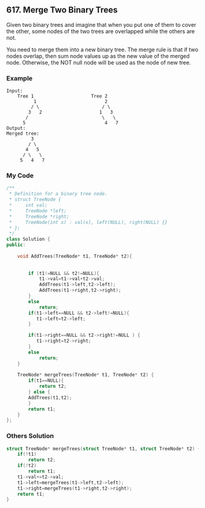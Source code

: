 ## 617. Merge Two Binary Trees
Given two binary trees and imagine that when you put one of them to cover the other, some nodes of the two trees are overlapped while the others are not.

You need to merge them into a new binary tree. The merge rule is that if two nodes overlap, then sum node values up as the new value of the merged node. Otherwise, the NOT null node will be used as the node of new tree.

### Example
```
Input: 
	Tree 1                     Tree 2                  
          1                         2                             
         / \                       / \                            
        3   2                     1   3                        
       /                           \   \                      
      5                             4   7                  
Output: 
Merged tree:
	     3
	    / \
	   4   5
	  / \   \ 
	 5   4   7

```


### My Code
```c++
/**
 * Definition for a binary tree node.
 * struct TreeNode {
 *     int val;
 *     TreeNode *left;
 *     TreeNode *right;
 *     TreeNode(int x) : val(x), left(NULL), right(NULL) {}
 * };
 */
class Solution {
public:
    
    void AddTrees(TreeNode* t1, TreeNode* t2){
        
        
        if (t1!=NULL && t2!=NULL){
            t1->val=t1->val+t2->val;
            AddTrees(t1->left,t2->left);
            AddTrees(t1->right,t2->right);
        }
        else
            return;
        if(t1->left==NULL && t2->left!=NULL){
           t1->left=t2->left;         
        } 

        if(t1->right==NULL && t2->right!=NULL ) {
           t1->right=t2->right;
        }
        else
            return;
    }
        
    TreeNode* mergeTrees(TreeNode* t1, TreeNode* t2) {
        if(t1==NULL){
            return t2;
        } else {
        AddTrees(t1,t2);
        }
        return t1;
    }
};
```
### Others Solution
```c++
struct TreeNode* mergeTrees(struct TreeNode* t1, struct TreeNode* t2) {
    if(!t1)
        return t2;
    if(!t2)
        return t1;
    t1->val+=t2->val;
    t1->left=mergeTrees(t1->left,t2->left);
    t1->right=mergeTrees(t1->right,t2->right);
    return t1;      
}
```



